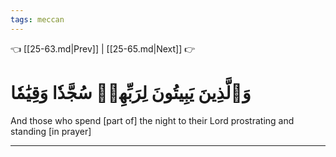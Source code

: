```yaml
---
tags: meccan
---
```


👈 [[25-63.md|Prev]] | [[25-65.md|Next]] 👉

# وَٱلَّذِينَ يَبِيتُونَ لِرَبِّهِمۡ سُجَّدٗا وَقِيَٰمٗا

And those who spend [part of] the night to their Lord prostrating and standing [in prayer]

---

